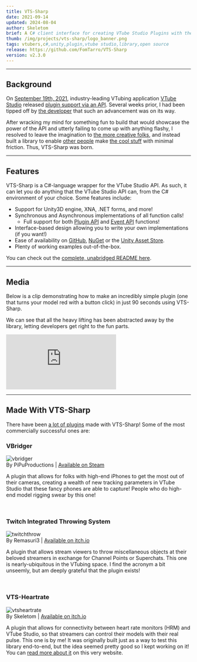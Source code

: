 ```yaml
---
title: VTS-Sharp
date: 2021-09-14
updated: 2024-08-04
author: Skeletom
brief: A C# client interface for creating VTube Studio Plugins with the official VTube Studio API, for use in Unity and other C# runtime environments!
thumb: /img/projects/vts-sharp/logo_banner.png
tags: vtubers,c#,unity,plugin,vtube studio,library,open source
release: https://github.com/FomTarro/VTS-Sharp
version: v2.3.0
---
```


---

## Background

On [September 19th, 2021](https://twitter.com/VTubeStudio/status/1439719246842540039), industry-leading VTubing application [VTube Studio](https://denchisoft.com/) released [plugin support via an API](https://github.com/DenchiSoft/VTubeStudio). Several weeks prior, I had been tipped off by [the developer](https://twitter.com/DenchiSoft) that such an advancement was on its way. 

After wracking my mind for something fun to build that would showcase the power of the API and utterly failing to come up with anything flashy, I resolved to leave the imagination to [the more creative folks](https://github.com/FomTarro/VTS-Sharp?tab=readme-ov-file#made-with-vts-sharp), and instead built a library to enable [other people](https://remasuri3.itch.io/tits) make [the cool stuff](https://store.steampowered.com/app/1898830/VBridger/) with minimal friction. Thus, VTS-Sharp was born.

---

## Features

VTS-Sharp is a C#-language wrapper for the VTube Studio API. As such, it can let you do anything that the VTube Studio API can, from the C# environment of your choice. Some features include:

- Support for Unity3D engine, XNA, .NET forms, and more!
- Synchronous and Asynchronous implementations of all function calls!
    - Full support for both [Plugin API](https://github.com/DenchiSoft/VTubeStudio) and [Event API](https://github.com/DenchiSoft/VTubeStudio/blob/master/Events/README.md) functions!
- Interface-based design allowing you to write your own implementations (if you want!)
- Ease of availability on [GitHub](https://github.com/FomTarro/VTS-Sharp/releases), [NuGet](https://www.nuget.org/packages/VTS-Sharp) or the [Unity Asset Store](https://assetstore.unity.com/packages/tools/integration/vts-sharp-203218).
- Plenty of working examples out-of-the-box.


You can check out the [complete, unabridged README here](https://github.com/FomTarro/VTS-Sharp).

---

## Media

Below is a clip demonstrating how to make an incredibly simple plugin (one that turns your model red with a button click) in just 90 seconds using VTS-Sharp. 

We can see that all the heavy lifting has been abstracted away by the library, letting developers get right to the fun parts.

<iframe class="yt-embed" src="https://www.youtube.com/embed/lUGeMEVzjAU?si=cP4CN8vmHHFrS73y" title="YouTube video player" frameborder="0" allow="accelerometer; autoplay; clipboard-write; encrypted-media; gyroscope; picture-in-picture; web-share" referrerpolicy="strict-origin-when-cross-origin" allowfullscreen></iframe>

---

## Made With VTS-Sharp

There have been [a lot of plugins](https://github.com/FomTarro/VTS-Sharp?tab=readme-ov-file#made-with-vts-sharp) made with VTS-Sharp! Some of the most commercially successful ones are:

### VBridger

![vbridger](/img/projects/vts-sharp/vbridger.png)
<br>
<span class="font-tiny translucent caption"> By PiPuProductions | <span class="fa fa-brands fa-steam"></span> [Available on Steam](https://store.steampowered.com/app/1898830/VBridger/)</span>

A plugin that allows for folks with high-end iPhones to get the most out of their cameras, creating a wealth of new tracking parameters in VTube Studio that these fancy phones are able to capture! People who do high-end model rigging swear by this one!

<br>

### Twitch Integrated Throwing System

![twitchthrow](/img/projects/vts-sharp/twitch_integrated.png)
<br>
<span class="font-tiny translucent caption">By Remasuri3 | <span class="fa fa-brands fa-itch-io"></span> [Available on itch.io](https://remasuri3.itch.io/tits)</span>

A plugin that allows stream viewers to throw miscellaneous objects at their beloved streamers in exchange for Channel Points or Superchats. This one is nearly-ubiquitous in the VTubing space. I find the acronym a bit unseemly, but am deeply grateful that the plugin exists!

<br>

### VTS-Heartrate
![vtsheartrate](/img/projects/vts-heartrate/logo_small.png)
<br>
<span class="font-tiny translucent caption">By Skeletom | <span class="fa fa-brands fa-itch-io"></span> [Available on itch.io](https://skeletom-ch.itch.io/vts-heartrate)</span>

A plugin that allows for connectivity between heart rate monitors (HRM) and VTube Studio, so that streamers can control their models with their real pulse. This one is by me! It was originally built just as a way to test this library end-to-end, but the idea seemed pretty good so I kept working on it! You can [read more about it](/projects/vts-heartrate) on this very website.